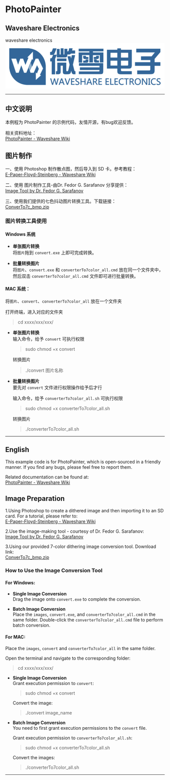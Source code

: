# PhotoPainter

## Waveshare Electronics
waveshare electronics</br>
![waveshare_logo.png](waveshare_logo.png)

---

## 中文说明

本例程为 PhotoPainter 的示例代码，友情开源，有bug欢迎反馈。

相关资料地址：  
[PhotoPainter - Waveshare Wiki](https://www.waveshare.net/wiki/PhotoPainter)  

## 图片制作
一、使用 Photoshop 制作散点图，然后导入到 SD 卡。参考教程：  
[E-Paper-Floyd-Steinberg - Waveshare Wiki](https://www.waveshare.net/wiki/E-Paper-Floyd-Steinberg)  

二、使用 图片制作工具-由Dr. Fedor G. Sarafanov 分享提供：  
[Image Tool by Dr. Fedor G. Sarafanov](http://fedorsarafanov.github.io/imagetool/) 

三、使用我们提供的七色抖动图片转换工具。下载链接：  
[ConverTo7c_bmp.zip](https://www.waveshare.net/w/upload/e/ea/ConverTo7c_bmp.zip)  

### 图片转换工具使用

#### Windows 系统

- **单张图片转换**  
  将`图片`拖到 `convert.exe` 上即可完成转换。

- **批量转换图片**  
  将`图片`、`convert.exe` 和 `converterTo7color_all.cmd` 放在同一个文件夹中，然后双击 `converterTo7color_all.cmd` 文件即可进行批量转换。

#### MAC 系统：

将`图片`、`convert`、`converterTo7color_all` 放在一个文件夹

打开终端，进入对应的文件夹
> cd xxxx/xxx/xxx/

- **单张图片转换**  
  输入命令，给予 `convert` 可执行权限
  >sudo chmod +x convert
  
  转换图片
  >./convert 图片名称

- **批量转换图片**  
  要先对 `convert` 文件进行权限操作给予后才行
  
  输入命令，给予 `converterTo7color_all.sh` 可执行权限
  >sudo chmod +x converterTo7color_all.sh

  转换图片
  >./converterTo7color_all.sh

---

## English

This example code is for PhotoPainter, which is open-sourced in a friendly manner. If you find any bugs, please feel free to report them.

Related documentation can be found at:  
[PhotoPainter - Waveshare Wiki](https://www.waveshare.com/wiki/PhotoPainter)  

## Image Preparation
1.Using Photoshop to create a dithered image and then importing it to an SD card. For a tutorial, please refer to:  
[E-Paper-Floyd-Steinberg - Waveshare Wiki](https://www.waveshare.com/wiki/E-Paper_Floyd-Steinberg)  

2.Use the image-making tool - courtesy of Dr. Fedor G. Sarafanov:  
[Image Tool by Dr. Fedor G. Sarafanov](http://fedorsarafanov.github.io/imagetool/) 

3.Using our provided 7-color dithering image conversion tool. Download link:  
[ConverTo7c_bmp.zip](https://files.waveshare.com/upload/e/ea/ConverTo7c_bmp.zip)  

### How to Use the Image Conversion Tool

#### For Windows:

- **Single Image Conversion**  
  Drag the image onto `convert.exe` to complete the conversion.

- **Batch Image Conversion**   
  Place the `images`, `convert.exe`, and `converterTo7color_all.cmd` in the same folder. Double-click the `converterTo7color_all.cmd` file to perform batch conversion.

#### For MAC:

Place the `images`, `convert` and `converterTo7color_all` in the same folder.

Open the terminal and navigate to the corresponding folder:
> cd xxxx/xxx/xxx/

- **Single Image Conversion**  
  Grant execution permission to `convert`:
  >sudo chmod +x convert
  
  Convert the image:
  >./convert image_name

- **Batch Image Conversion**  
  You need to first grant execution permissions to the `convert` file.

  Grant execution permission to `converterTo7color_all.sh`:
  >sudo chmod +x converterTo7color_all.sh

  Convert the images:
  >./converterTo7color_all.sh

---